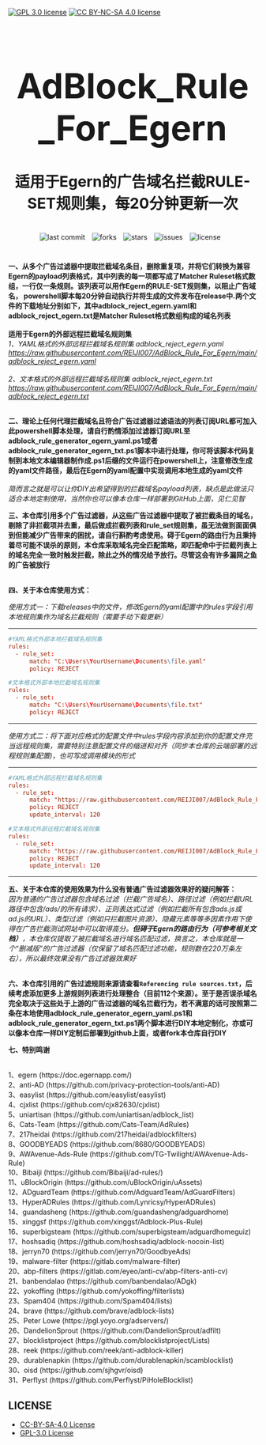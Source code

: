[![GPL 3.0 license](https://img.shields.io/badge/License-GPL%20v3-blue.svg)](https://github.com/REIJI007/AdBlock_Rule_For_Egern/blob/main/LICENSE-GPL3.0)
[![CC BY-NC-SA 4.0 license](https://img.shields.io/badge/License-CC%20BY--NC--SA%204.0-lightgrey.svg)](https://github.com/REIJI007/AdBlock_Rule_For_Egern/blob/main/LICENSE-CC%20BY-NC-SA%204.0)
<!-- 居中的大标题 -->
<h1 align="center" style="font-size: 70px; margin-bottom: 20px;">AdBlock_Rule_For_Egern</h1>

<!-- 居中的副标题 -->
<h2 align="center" style="font-size: 30px; margin-bottom: 40px;">适用于Egern的广告域名拦截RULE-SET规则集，每20分钟更新一次</h2>

<!-- 徽章（根据需要调整） -->
<p align="center" style="margin-bottom: 40px;">
    <img src="https://img.shields.io/badge/last%20commit-today-brightgreen" alt="last commit" style="margin-right: 10px;">
    <img src="https://img.shields.io/github/forks/REIJI007/AdBlock_Rule_For_Egern" alt="forks" style="margin-right: 10px;">
    <img src="https://img.shields.io/github/stars/REIJI007/AdBlock_Rule_For_Egern" alt="stars" style="margin-right: 10px;">
    <img src="https://img.shields.io/github/issues/REIJI007/AdBlock_Rule_For_Egern" alt="issues" style="margin-right: 10px;">
    <img src="https://img.shields.io/github/license/REIJI007/AdBlock_Rule_For_Egern" alt="license" style="margin-right: 10px;">
</p>

**一、从多个广告过滤器中提取拦截域名条目，删除重复项，并将它们转换为兼容Egern的payload列表格式，其中列表的每一项都写成了Matcher Ruleset格式数组，一行仅一条规则。该列表可以用作Egern的RULE-SET规则集，以阻止广告域名， powershell脚本每20分钟自动执行并将生成的文件发布在release中.两个文件的下载地址分别如下，其中adblock_reject_egern.yaml和adblock_reject_egern.txt是Matcher Ruleset格式数组构成的域名列表**
<br>
<br>
**适用于Egern的外部远程拦截域名规则集**
<br>
*1、YAML格式的外部远程拦截域名规则集 adblock_reject_egern.yaml* 
<br>
*https://raw.githubusercontent.com/REIJI007/AdBlock_Rule_For_Egern/main/adblock_reject_egern.yaml*
<br>
<br>
*2、文本格式的外部远程拦截域名规则集 adblock_reject_egern.txt* 
<br>
*https://raw.githubusercontent.com/REIJI007/AdBlock_Rule_For_Egern/main/adblock_reject_egern.txt*
<br>
<br>

**二、理论上任何代理拦截域名且符合广告过滤器过滤语法的列表订阅URL都可加入此powershell脚本处理，请自行酌情添加过滤器订阅URL至adblock_rule_generator_egern_yaml.ps1或者adblock_rule_generator_egern_txt.ps1脚本中进行处理，你可将该脚本代码复制到本地文本编辑器制作成.ps1后缀的文件运行在powershell上，注意修改生成的yaml文件路径，最后在Egern的yaml配置中实现调用本地生成的yaml文件**
<br>
<br>
*简而言之就是可以让你DIY出希望得到的拦截域名payload列表，缺点是此做法只适合本地定制使用，当然你也可以像本仓库一样部署到GitHub上面，见仁见智*
<br>

**三、本仓库引用多个广告过滤器，从这些广告过滤器中提取了被拦截条目的域名，剔除了非拦截项并去重，最后做成拦截列表和rule_set规则集，虽无法做到面面俱到但能减少广告带来的困扰，请自行斟酌考虑使用。碍于Egern的路由行为且秉持着尽可能不误杀的原则，本仓库采取域名完全匹配策略，即匹配命中于拦截列表上的域名完全一致时触发拦截，除此之外的情况给予放行。尽管这会有许多漏网之鱼的广告被放行**
<br>
<br>

**四、关于本仓库使用方式：**

  *使用方式一：下载releases中的文件，修改Egern的yaml配置中的rules字段引用本地规则集作为域名拦截规则（需要手动下载更新）*

<hr>

```conf
#YAML格式外部本地拦截域名规则集
rules:
  - rule_set:
      match: "C:\Users\YourUsername\Documents\file.yaml"
      policy: REJECT
```
```conf
#文本格式外部本地拦截域名规则集
rules:
  - rule_set:
      match: "C:\Users\YourUsername\Documents\file.txt"
      policy: REJECT
```

<hr>

  *使用方式二：将下面对应格式的配置文件中rules字段内容添加到你的配置文件充当远程规则集，需要特别注意配置文件的缩进和对齐（同步本仓库的云端部署的远程规则集配置)，也可写成调用模块的形式*
<hr>




```conf
#YAML格式外部远程拦截域名规则集
rules:
  - rule_set:
      match: "https://raw.githubusercontent.com/REIJI007/AdBlock_Rule_For_Egern/main/adblock_reject_egern.yaml"
      policy: REJECT
      update_interval: 120
```
```conf
#文本格式外部远程拦截域名规则集
rules:
  - rule_set:
      match: "https://raw.githubusercontent.com/REIJI007/AdBlock_Rule_For_Egern/main/adblock_reject_egern.txt"
      policy: REJECT
      update_interval: 120
```
<hr>

**五、关于本仓库的使用效果为什么没有普通广告过滤器效果好的疑问解答：**
<br>
*因为普通的广告过滤器包含域名过滤（拦截广告域名）、路径过滤（例如拦截URL路径中包含/ads/的所有请求）、正则表达式过滤（例如拦截所有包含ads.js或ad.js的URL）、类型过滤（例如只拦截图片资源）、隐藏元素等等多因素作用下使得在广告拦截测试网站中可以取得高分。**但碍于Egern的路由行为（可参考相关文档）**，本仓库仅提取了被拦截域名进行域名匹配过滤，换言之，本仓库就是一个“删减版”的广告过滤器（仅保留了域名匹配过滤功能，规则数在220万条左右），所以最终效果没有广告过滤器效果好*
<br>
<br>



**六、本仓库引用的广告过滤规则来源请查看```Referencing rule sources.txt```，后续考虑添加更多上游规则列表进行处理整合（目前112个来源）。至于是否误杀域名完全取决于这些处于上游的广告过滤器的域名拦截行为，若不满意的话可按照第二条在本地使用adblock_rule_generator_egern_yaml.ps1和adblock_rule_generator_egern_txt.ps1两个脚本进行DIY本地定制化，亦或可以像本仓库一样DIY定制后部署到github上面，或者fork本仓库自行DIY**


**七、特别鸣谢**

<br>
1、egern
(https://doc.egernapp.com/)<br>
2、anti-AD
(https://github.com/privacy-protection-tools/anti-AD)<br>
3、easylist
(https://github.com/easylist/easylist)<br>
4、cjxlist
(https://github.com/cjx82630/cjxlist)<br>
5、uniartisan
(https://github.com/uniartisan/adblock_list)<br>
6、Cats-Team
(https://github.com/Cats-Team/AdRules)<br>
7、217heidai
(https://github.com/217heidai/adblockfilters)<br>
8、GOODBYEADS
(https://github.com/8680/GOODBYEADS)<br>
9、AWAvenue-Ads-Rule
(https://github.com/TG-Twilight/AWAvenue-Ads-Rule)<br>
10、Bibaiji
(https://github.com/Bibaiji/ad-rules/)<br>
11、uBlockOrigin
(https://github.com/uBlockOrigin/uAssets)<br>
12、ADguardTeam
(https://github.com/AdguardTeam/AdGuardFilters)<br>
13、HyperADRules
(https://github.com/Lynricsy/HyperADRules)<br>
14、guandasheng
(https://github.com/guandasheng/adguardhome)<br>
15、xinggsf
(https://github.com/xinggsf/Adblock-Plus-Rule)<br>
16、superbigsteam
(https://github.com/superbigsteam/adguardhomeguiz)<br>
17、hoshsadiq
(https://github.com/hoshsadiq/adblock-nocoin-list)<br>
18、jerryn70
(https://github.com/jerryn70/GoodbyeAds)<br>
19、malware-filter
(https://gitlab.com/malware-filter)<br>
20、abp-filters
(https://gitlab.com/eyeo/anti-cv/abp-filters-anti-cv)<br>
21、banbendalao
(https://github.com/banbendalao/ADgk)<br>
22、yokoffing
(https://github.com/yokoffing/filterlists)<br>
23、Spam404
(https://github.com/Spam404/lists)<br>
24、brave
(https://github.com/brave/adblock-lists)<br>
25、Peter Lowe
(https://pgl.yoyo.org/adservers/)<br>
26、DandelionSprout
(https://github.com/DandelionSprout/adfilt)<br>
27、blocklistproject
(https://github.com/blocklistproject/Lists)<br>
28、reek
(https://github.com/reek/anti-adblock-killer)<br>
29、durablenapkin
(https://github.com/durablenapkin/scamblocklist)<br>
30、oisd
(https://github.com/sjhgvr/oisd)<br>
31、Perflyst
(https://github.com/Perflyst/PiHoleBlocklist)<br>



## LICENSE
- [CC-BY-SA-4.0 License](https://github.com/REIJI007/AdBlock_Rule_For_Egern/blob/main/LICENSE-CC%20BY-NC-SA%204.0)
- [GPL-3.0 License](https://github.com/REIJI007/AdBlock_Rule_For_Egern/blob/main/LICENSE-GPL3.0)


